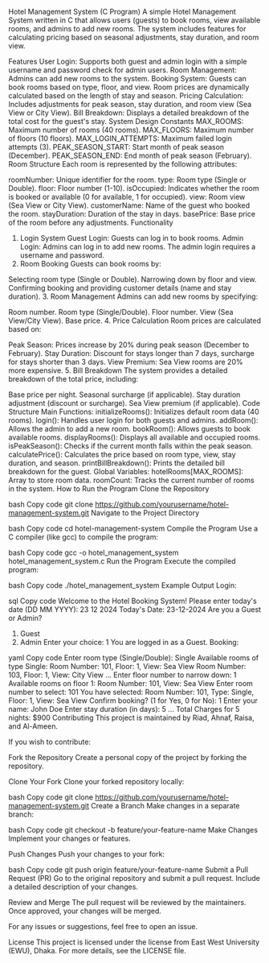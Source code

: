 Hotel Management System (C Program)
A simple Hotel Management System written in C that allows users (guests) to book rooms, view available rooms, and admins to add new rooms. The system includes features for calculating pricing based on seasonal adjustments, stay duration, and room view.

Features
User Login: Supports both guest and admin login with a simple username and password check for admin users.
Room Management: Admins can add new rooms to the system.
Booking System: Guests can book rooms based on type, floor, and view. Room prices are dynamically calculated based on the length of stay and season.
Pricing Calculation: Includes adjustments for peak season, stay duration, and room view (Sea View or City View).
Bill Breakdown: Displays a detailed breakdown of the total cost for the guest's stay.
System Design
Constants
MAX_ROOMS: Maximum number of rooms (40 rooms).
MAX_FLOORS: Maximum number of floors (10 floors).
MAX_LOGIN_ATTEMPTS: Maximum failed login attempts (3).
PEAK_SEASON_START: Start month of peak season (December).
PEAK_SEASON_END: End month of peak season (February).
Room Structure
Each room is represented by the following attributes:

roomNumber: Unique identifier for the room.
type: Room type (Single or Double).
floor: Floor number (1-10).
isOccupied: Indicates whether the room is booked or available (0 for available, 1 for occupied).
view: Room view (Sea View or City View).
customerName: Name of the guest who booked the room.
stayDuration: Duration of the stay in days.
basePrice: Base price of the room before any adjustments.
Functionality
1. Login System
Guest Login: Guests can log in to book rooms.
Admin Login: Admins can log in to add new rooms. The admin login requires a username and password.
2. Room Booking
Guests can book rooms by:

Selecting room type (Single or Double).
Narrowing down by floor and view.
Confirming booking and providing customer details (name and stay duration).
3. Room Management
Admins can add new rooms by specifying:

Room number.
Room type (Single/Double).
Floor number.
View (Sea View/City View).
Base price.
4. Price Calculation
Room prices are calculated based on:

Peak Season: Prices increase by 20% during peak season (December to February).
Stay Duration: Discount for stays longer than 7 days, surcharge for stays shorter than 3 days.
View Premium: Sea View rooms are 20% more expensive.
5. Bill Breakdown
The system provides a detailed breakdown of the total price, including:

Base price per night.
Seasonal surcharge (if applicable).
Stay duration adjustment (discount or surcharge).
Sea View premium (if applicable).
Code Structure
Main Functions:
initializeRooms(): Initializes default room data (40 rooms).
login(): Handles user login for both guests and admins.
addRoom(): Allows the admin to add a new room.
bookRoom(): Allows guests to book available rooms.
displayRooms(): Displays all available and occupied rooms.
isPeakSeason(): Checks if the current month falls within the peak season.
calculatePrice(): Calculates the price based on room type, view, stay duration, and season.
printBillBreakdown(): Prints the detailed bill breakdown for the guest.
Global Variables:
hotelRooms[MAX_ROOMS]: Array to store room data.
roomCount: Tracks the current number of rooms in the system.
How to Run the Program
Clone the Repository

bash
Copy code
git clone https://github.com/yourusername/hotel-management-system.git
Navigate to the Project Directory

bash
Copy code
cd hotel-management-system
Compile the Program Use a C compiler (like gcc) to compile the program:

bash
Copy code
gcc -o hotel_management_system hotel_management_system.c
Run the Program Execute the compiled program:

bash
Copy code
./hotel_management_system
Example Output
Login:

sql
Copy code
Welcome to the Hotel Booking System!
Please enter today's date (DD MM YYYY): 23 12 2024
Today's Date: 23-12-2024
Are you a Guest or Admin?
1. Guest
2. Admin
Enter your choice: 1
You are logged in as a Guest.
Booking:

yaml
Copy code
Enter room type (Single/Double): Single
Available rooms of type Single:
Room Number: 101, Floor: 1, View: Sea View
Room Number: 103, Floor: 1, View: City View
...
Enter floor number to narrow down: 1
Available rooms on floor 1:
Room Number: 101, View: Sea View
Enter room number to select: 101
You have selected:
Room Number: 101, Type: Single, Floor: 1, View: Sea View
Confirm booking? (1 for Yes, 0 for No): 1
Enter your name: John Doe
Enter stay duration (in days): 5
...
Total Charges for 5 nights: $900
Contributing
This project is maintained by Riad, Ahnaf, Raisa, and Al-Ameen.

If you wish to contribute:

Fork the Repository
Create a personal copy of the project by forking the repository.

Clone Your Fork
Clone your forked repository locally:

bash
Copy code
git clone https://github.com/yourusername/hotel-management-system.git
Create a Branch
Make changes in a separate branch:

bash
Copy code
git checkout -b feature/your-feature-name
Make Changes
Implement your changes or features.

Push Changes
Push your changes to your fork:

bash
Copy code
git push origin feature/your-feature-name
Submit a Pull Request (PR)
Go to the original repository and submit a pull request. Include a detailed description of your changes.

Review and Merge
The pull request will be reviewed by the maintainers. Once approved, your changes will be merged.

For any issues or suggestions, feel free to open an issue.

License
This project is licensed under the license from East West University (EWU), Dhaka. For more details, see the LICENSE file.